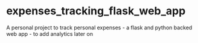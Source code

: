 # expenses_tracking_flask_web_app
A personal project to track personal expenses - a flask and python backed web app - to add analytics later on 
